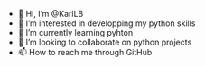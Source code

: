 - 👋 Hi, I’m @KarlLB
- 👀 I’m interested in developping my python skills
- 🌱 I’m currently learning pyhton
- 💞️ I’m looking to collaborate on python projects
- 📫 How to reach me through GitHub

<!---
KarlLB/KarlLB is a ✨ special ✨ repository because its `README.md` (this file) appears on your GitHub profile.
You can click the Preview link to take a look at your changes.
--->
